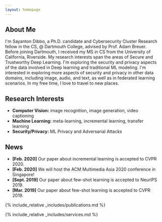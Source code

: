 ```yaml
---
layout: homepage
---
```


## About Me

I'm Sayanton Dibbo, a Ph.D. candidate and Cybersecurity Cluster Research fellow in the CS, @ Dartmouth College, advised by Prof. Adam Breuer. Before joining Dartmouth, I received my MS in CS from the University of California, Riverside. 
My research interests span the areas of Secure and Trustworthy Deep Learning.  I'm exploring the security and privacy aspects of the data involved in Deep learning and traditional ML modeling. I'm interested in exploring more aspects of security and privacy in other data domains, including image, audio, and text, as well as in federated learning scenarios.
In my free time, I love to travel to new places.

## Research Interests

- **Computer Vision:** image recognition, image generation, video captioning
- **Machine Learning:** meta-learning, incremental learning, transfer learning
- **Security/Privacy:** ML Privacy and Adversarial Attacks


## News

- **[Feb. 2020]** Our paper about incremental learning is accepted to CVPR 2020.
- **[Feb. 2020]** We will host the ACM Multimedia Asia 2020 conference in Singapore!
- **[Sept. 2019]** Our paper about few-shot learning is accepted to NeurIPS 2019.
- **[Mar. 2019]** Our paper about few-shot learning is accepted to CVPR 2019.

{% include_relative _includes/publications.md %}

{% include_relative _includes/services.md %}

